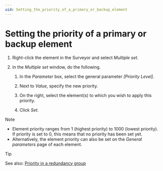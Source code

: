 ```yaml
---
uid: Setting_the_priority_of_a_primary_or_backup_element
---
```


# Setting the priority of a primary or backup element

1. Right-click the element in the Surveyor and select *Multiple set.*

2. In the *Multiple set* window, do the following.

    1. In the *Parameter* box, select the general parameter *\[Priority Level\]*.

    2. Next to *Value*, specify the new priority.

    3. On the right, select the element(s) to which you wish to apply this priority.

    4. Click *Set*.

> [!NOTE]
> - Element priority ranges from 1 (highest priority) to 1000 (lowest priority). If priority is set to 0, this means that no priority has been set yet.
> - Alternatively, the element priority can also be set on the *General parameters* page of each element.

> [!TIP]
> See also:
> [Priority in a redundancy group](About_redundancy_groups.md#priority-in-a-redundancy-group)
